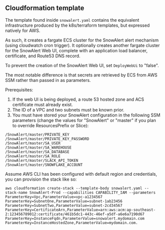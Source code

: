 ## Cloudformation template

The template found inside `snowalert.yaml` contains the equivalent infrastructure produced by the k8s/terraform templates, but expressed natively for AWS.

As such, it creates a fargate ECS cluster for the SnowAlert alert mechanism (using cloudwatch cron trigger). It optionally creates another fargate cluster for the SnowAlert Web UI, complete with an application load balancer, certificate, and Route53 DNS record.

To prevent the creation of the SnowAlert Web UI, set `DeployWebUi` to "false".

The most notable difference is that secrets are retrieved by ECS from AWS SSM rather than passed in as parameters.

Prerequisites:
1) If the web UI is being deployed, a route 53 hosted zone and ACS certificate must already exist.
2) The ID of a VPC and two subnets must be known prior.
3) You must have stored your SnowAlert configuration in the following SSM parameters (change the values for "SnowAlert" or "master" if you plan to override ResourcesPrefix or Slice):
```
/SnowAlert/master/PRIVATE_KEY
/SnowAlert/master/PRIVATE_KEY_PASSWORD
/SnowAlert/master/SA_USER
/SnowAlert/master/SA_WAREHOUSE
/SnowAlert/master/SA_DATABASE
/SnowAlert/master/SA_ROLE
/SnowAlert/master/SLACK_API_TOKEN
/SnowAlert/master/SNOWFLAKE_ACCOUNT
```

Assume AWS CLI has been configured with default region and credentials, you can provision the stack like so:
```
aws cloudformation create-stack --template-body snowalert.yaml --stack-name SnowAlert-Prod --capabilities CAPABILITY_IAM --parameters ParameterKey=Vpc,ParameterValue=vpc-a1234567 ParameterKey=SubnetOne,ParameterValue=subnet-1ab23456 ParameterKey=SubnetTwo,ParameterValue=subnet-2cd34567 ParameterKey=CertificateArn,ParameterValue=arn:aws:acm:ap-southeast-2:123456789012:certificate/461b5dc1-443c-46ef-a5df-a6e6a7190d67 ParameterKey=InstanceFqdn,ParameterValue=snowalert.mydomain.com ParameterKey=InstanceHostedZone,ParameterValue=mydomain.com.
```

